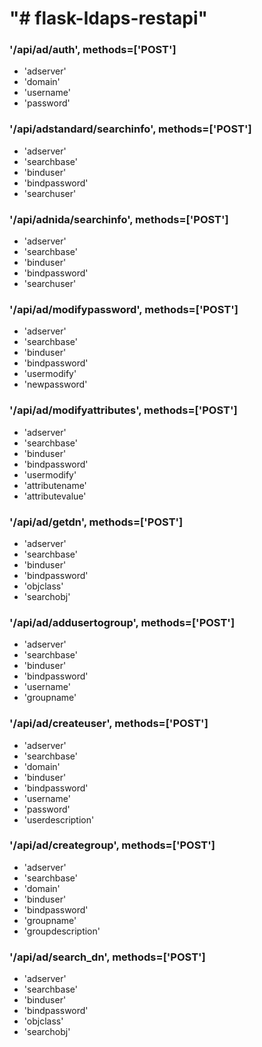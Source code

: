 # "# flask-ldaps-restapi" 

### '/api/ad/auth', methods=['POST']
* 'adserver'
* 'domain'
* 'username'
* 'password'

### '/api/adstandard/searchinfo', methods=['POST']
* 'adserver'
* 'searchbase'
* 'binduser'
* 'bindpassword'
* 'searchuser'

### '/api/adnida/searchinfo', methods=['POST']
* 'adserver'
* 'searchbase'
* 'binduser'
* 'bindpassword'
* 'searchuser'

### '/api/ad/modifypassword', methods=['POST']
* 'adserver'
* 'searchbase'
* 'binduser'
* 'bindpassword'
* 'usermodify'
* 'newpassword'

### '/api/ad/modifyattributes', methods=['POST']
* 'adserver'
* 'searchbase'
* 'binduser'
* 'bindpassword'
* 'usermodify'
* 'attributename'
* 'attributevalue'

### '/api/ad/getdn', methods=['POST']
* 'adserver'
* 'searchbase'
* 'binduser'
* 'bindpassword'
* 'objclass'
* 'searchobj'

### '/api/ad/addusertogroup', methods=['POST']
* 'adserver'
* 'searchbase'
* 'binduser'
* 'bindpassword'
* 'username'
* 'groupname'

### '/api/ad/createuser', methods=['POST']
* 'adserver'
* 'searchbase'
* 'domain'
* 'binduser'
* 'bindpassword'
* 'username'
* 'password'
* 'userdescription'

### '/api/ad/creategroup', methods=['POST']
* 'adserver'
* 'searchbase'
* 'domain'
* 'binduser'
* 'bindpassword'
* 'groupname'
* 'groupdescription'

### '/api/ad/search_dn', methods=['POST']
* 'adserver'
* 'searchbase'
* 'binduser'
* 'bindpassword'
* 'objclass'
* 'searchobj'
